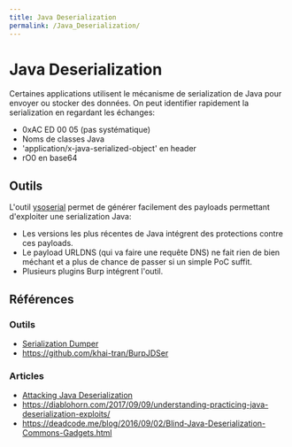 ```yaml
---
title: Java Deserialization
permalink: /Java_Deserialization/
---
```


# Java Deserialization

Certaines applications utilisent le mécanisme de serialization de Java pour envoyer ou stocker des données. On peut identifier rapidement la serialization en regardant les échanges:
- 0xAC ED 00 05 (pas systématique)
- Noms de classes Java
- 'application/x-java-serialized-object' en header
- rO0 en base64

## Outils

L'outil [ysoserial](https://github.com/frohoff/ysoserial) permet de générer facilement des payloads permettant d'exploiter une serialization Java:
- Les versions les plus récentes de Java intégrent des protections contre ces payloads.
- Le payload URLDNS (qui va faire une requête DNS) ne fait rien de bien méchant et a plus de chance de passer si un simple PoC suffit.
- Plusieurs plugins Burp intégrent l'outil.

## Références
### Outils
- [Serialization Dumper](https://github.com/NickstaDB/SerializationDumper)
- https://github.com/khai-tran/BurpJDSer

### Articles
- [Attacking Java Deserialization](https://nickbloor.co.uk/2017/08/13/attacking-java-deserialization/)
- https://diablohorn.com/2017/09/09/understanding-practicing-java-deserialization-exploits/
- https://deadcode.me/blog/2016/09/02/Blind-Java-Deserialization-Commons-Gadgets.html
